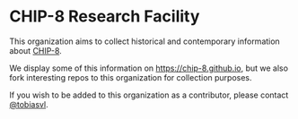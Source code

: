 CHIP-8 Research Facility
========================

This organization aims to collect historical and contemporary information about [CHIP-8](https://en.wikipedia.org/wiki/CHIP-8).

We display some of this information on https://chip-8.github.io, but we also fork interesting repos to this organization for collection purposes.

If you wish to be added to this organization as a contributor, please contact [@tobiasvl](https://github.com/tobiasvl/).
